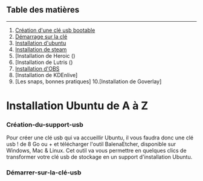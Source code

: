 ## Table des matières
---
1. [Création d'une clé usb bootable](#Création-du-support-usb)
2. [Démarrage sur la clé](#Démarrer-sur-la-clé-usb)
3. [Installation d'ubuntu]()
4. [Installation de steam]()
5. [Installation de Heroic ()
6. [Installation de Lutris ()
7. [Installation d'OBS]()
8. [Installation de KDEnlive]
9. [Les snaps, bonnes pratiques]
10.[Installation de Goverlay]

# Installation Ubuntu de A à Z
   
### Création-du-support-usb

Pour créer une clé usb qui va accueillir Ubuntu, il vous faudra donc une clé usb ! de 8 Go ou + et télécharger l'outil BalenaEtcher, disponible sur Windows, Mac & Linux. 
Cet outil va vous permettre en quelques clics de transformer votre clé usb de stockage en un support d'installation Ubuntu.

### Démarrer-sur-la-clé-usb


